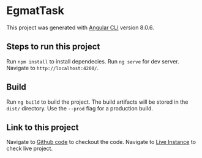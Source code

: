 # EgmatTask

This project was generated with [Angular CLI](https://github.com/angular/angular-cli) version 8.0.6.

## Steps to run this project

Run `npm install` to install dependecies.
Run `ng serve` for dev server.
Navigate to `http://localhost:4200/`.

## Build

Run `ng build` to build the project. The build artifacts will be stored in the `dist/` directory. Use the `--prod` flag for a production build.

## Link to this project

Navigate to [Github code](https://github.com/sidhanshumonga/egmat-task) to checkout the code.
Navigate to [Live Instance](https://sidhanshumonga.github.io/egmat-task) to check live project.
